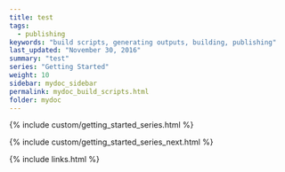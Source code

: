```yaml
---
title: test
tags:
  - publishing
keywords: "build scripts, generating outputs, building, publishing"
last_updated: "November 30, 2016"
summary: "test"
series: "Getting Started"
weight: 10
sidebar: mydoc_sidebar
permalink: mydoc_build_scripts.html
folder: mydoc
---
```


{% include custom/getting_started_series.html %}



{% include custom/getting_started_series_next.html %}

{% include links.html %}

